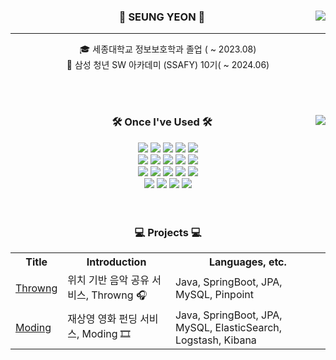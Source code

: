 <div align="center">
  
  <img align="right" src="http://mazassumnida.wtf/api/v2/generate_badge?boj=xofdus"/>
  
### 👋 SEUNG YEON 👋
---
  🎓 세종대학교 정보보호학과 졸업 ( ~ 2023.08)  
  🔎 삼성 청년 SW 아카데미 (SSAFY) 10기( ~ 2024.06)
 
<br>
<br>
 
</div>


<div align="center">
  
  <img align="right" src="https://github-readme-stats.vercel.app/api/top-langs/?username=sye0ni&layout=compact&theme=dracula&langs_count=8"/>
  
  ### 🛠 Once I've Used 🛠
 
  <img src="https://img.shields.io/badge/-JAVA-007396?style=flat-square&logo=java&logoColor=white"> 
  <img src="https://img.shields.io/badge/-Spring Boot-6DB33F?style=flat-square&logo=SpringBoot&logoColor=white"/> 
  <img src="https://img.shields.io/badge/-Gradle-02303A?style=flat-square&logo=Gradle"/>
<img src="https://img.shields.io/badge/Python-3776AB?style=flat-square&logo=Python&logoColor=white"/> 
<img src="https://img.shields.io/badge/Vue-4FC08D?style=flat-square&logo=Vue.js&logoColor=white"/> 

<br>

<img src="https://img.shields.io/badge/MySQL-4479A1?style=flat-square&logo=MySQL&logoColor=white"/> 
<img src="https://img.shields.io/badge/MariaDB-003545?style=flat-square&logo=MariaDB&logoColor=white"/> 
<img src="https://img.shields.io/badge/Redis-DC382D?style=flat-square&logo=Redis&logoColor=white"/> 
<img src="https://img.shields.io/badge/MongoDB-47A248?style=flat-square&logo=MongoDB&logoColor=white"/> 
<img src="https://img.shields.io/badge/Firebase-FFCA28?style=flat-square&logo=Firebase&logoColor=white"/>

  <br>
  <img src="https://img.shields.io/badge/Amazon AWS-232F3E?style=flat-square&logo=Amazon AWS&logoColor=white"/> 
        <img src="https://img.shields.io/badge/Amazon S3-569A31?style=flat-square&logo=Amazon S3&logoColor=white"/> 
  <img src="https://img.shields.io/badge/Ubuntu-E95420?style=flat-square&logo=Ubuntu&logoColor=white"/> 
<img src="https://img.shields.io/badge/Docker-2496ED?style=flat-square&logo=Docker&logoColor=white"/> 
<img src="https://img.shields.io/badge/Jenkins-D24939?style=flat-square&logo=Jenkins&logoColor=white"/> 
  <br>
    <img src="https://img.shields.io/badge/Jira-0052CC?style=flat-square&logo=Jira&logoColor=white"/> 
    <img src="https://img.shields.io/badge/Git-F05032?style=flat-square&logo=Git&logoColor=white"/> 
    <img src="https://img.shields.io/badge/GitHub-181717?style=flat-square&logo=GitHub&logoColor=white"/> 
   <img src="https://img.shields.io/badge/GitLab-FC6D26?style=flat-square&logo=GitLab&logoColor=white"/> 
  <br>
</div>

<br>
<br>
<div align="center">
  
  ### 💻 Projects 💻
<table>
  <tr>
    <th>Title</th>
    <th>Introduction</th>
    <th>Languages, etc.</th>
  </tr>
  <tr>
    <td><a href="[https://github.com/sye0ni/Throwng]">Throwng</a></td>
    <td> 위치 기반 음악 공유 서비스, Throwng 🎧 </td>
    <td> Java, SpringBoot, JPA, MySQL, Pinpoint </td>
  </tr>
  <tr>
    <td><a href="[https://github.com/sye0ni/Moding]">Moding</a></td>
    <td> 재상영 영화 펀딩 서비스, Moding 🎞 </td>
    <td> Java, SpringBoot, JPA, MySQL, ElasticSearch, Logstash, Kibana </td>
  </tr>
</table>
</div>
